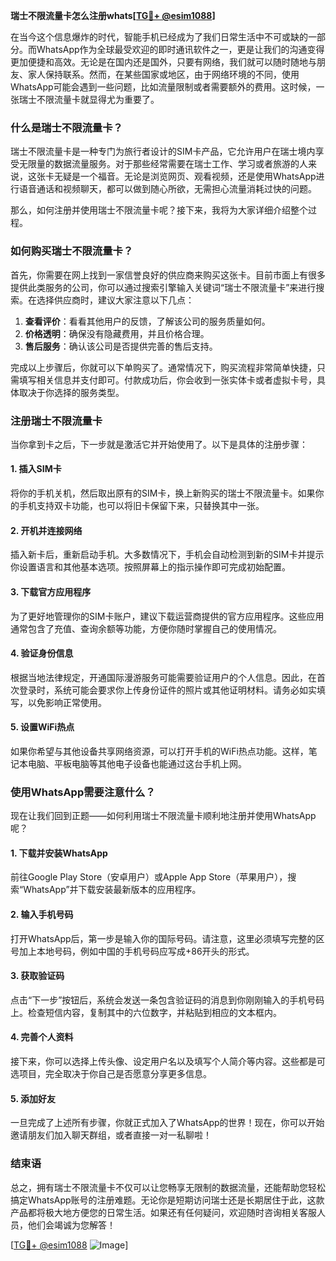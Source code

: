 **瑞士不限流量卡怎么注册whats[[TG💪+ @esim1088](https://t.me/s/esim1088)]**

在当今这个信息爆炸的时代，智能手机已经成为了我们日常生活中不可或缺的一部分。而WhatsApp作为全球最受欢迎的即时通讯软件之一，更是让我们的沟通变得更加便捷和高效。无论是在国内还是国外，只要有网络，我们就可以随时随地与朋友、家人保持联系。然而，在某些国家或地区，由于网络环境的不同，使用WhatsApp可能会遇到一些问题，比如流量限制或者需要额外的费用。这时候，一张瑞士不限流量卡就显得尤为重要了。

### 什么是瑞士不限流量卡？

瑞士不限流量卡是一种专门为旅行者设计的SIM卡产品，它允许用户在瑞士境内享受无限量的数据流量服务。对于那些经常需要在瑞士工作、学习或者旅游的人来说，这张卡无疑是一个福音。无论是浏览网页、观看视频，还是使用WhatsApp进行语音通话和视频聊天，都可以做到随心所欲，无需担心流量消耗过快的问题。

那么，如何注册并使用瑞士不限流量卡呢？接下来，我将为大家详细介绍整个过程。

### 如何购买瑞士不限流量卡？

首先，你需要在网上找到一家信誉良好的供应商来购买这张卡。目前市面上有很多提供此类服务的公司，你可以通过搜索引擎输入关键词“瑞士不限流量卡”来进行搜索。在选择供应商时，建议大家注意以下几点：

1. **查看评价**：看看其他用户的反馈，了解该公司的服务质量如何。
2. **价格透明**：确保没有隐藏费用，并且价格合理。
3. **售后服务**：确认该公司是否提供完善的售后支持。

完成以上步骤后，你就可以下单购买了。通常情况下，购买流程非常简单快捷，只需填写相关信息并支付即可。付款成功后，你会收到一张实体卡或者虚拟卡号，具体取决于你选择的服务类型。

### 注册瑞士不限流量卡

当你拿到卡之后，下一步就是激活它并开始使用了。以下是具体的注册步骤：

#### 1. 插入SIM卡
将你的手机关机，然后取出原有的SIM卡，换上新购买的瑞士不限流量卡。如果你的手机支持双卡功能，也可以将旧卡保留下来，只替换其中一张。

#### 2. 开机并连接网络
插入新卡后，重新启动手机。大多数情况下，手机会自动检测到新的SIM卡并提示你设置语言和其他基本选项。按照屏幕上的指示操作即可完成初始配置。

#### 3. 下载官方应用程序
为了更好地管理你的SIM卡账户，建议下载运营商提供的官方应用程序。这些应用通常包含了充值、查询余额等功能，方便你随时掌握自己的使用情况。

#### 4. 验证身份信息
根据当地法律规定，开通国际漫游服务可能需要验证用户的个人信息。因此，在首次登录时，系统可能会要求你上传身份证件的照片或其他证明材料。请务必如实填写，以免影响正常使用。

#### 5. 设置WiFi热点
如果你希望与其他设备共享网络资源，可以打开手机的WiFi热点功能。这样，笔记本电脑、平板电脑等其他电子设备也能通过这台手机上网。

### 使用WhatsApp需要注意什么？

现在让我们回到正题——如何利用瑞士不限流量卡顺利地注册并使用WhatsApp呢？

#### 1. 下载并安装WhatsApp
前往Google Play Store（安卓用户）或Apple App Store（苹果用户），搜索“WhatsApp”并下载安装最新版本的应用程序。

#### 2. 输入手机号码
打开WhatsApp后，第一步是输入你的国际号码。请注意，这里必须填写完整的区号加上本地号码，例如中国的手机号码应写成+86开头的形式。

#### 3. 获取验证码
点击“下一步”按钮后，系统会发送一条包含验证码的消息到你刚刚输入的手机号码上。检查短信内容，复制其中的六位数字，并粘贴到相应的文本框内。

#### 4. 完善个人资料
接下来，你可以选择上传头像、设定用户名以及填写个人简介等内容。这些都是可选项目，完全取决于你自己是否愿意分享更多信息。

#### 5. 添加好友
一旦完成了上述所有步骤，你就正式加入了WhatsApp的世界！现在，你可以开始邀请朋友们加入聊天群组，或者直接一对一私聊啦！

### 结束语

总之，拥有瑞士不限流量卡不仅可以让您畅享无限制的数据流量，还能帮助您轻松搞定WhatsApp账号的注册难题。无论你是短期访问瑞士还是长期居住于此，这款产品都将极大地方便您的日常生活。如果还有任何疑问，欢迎随时咨询相关客服人员，他们会竭诚为您解答！

[[TG💪+ @esim1088](https://t.me/s/esim1088) ![Image](https://i.postimg.cc/4NQfJmqS/Snipaste-2025-05-13-00-14-12.png)]